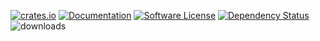 [![crates.io](https://img.shields.io/crates/v/geoip2-codegen?label=latest)](https://crates.io/crates/geoip2-codegen)
[![Documentation](https://docs.rs/geoip2-codegen/badge.svg?version=0.1.1)](https://docs.rs/geoip2-codegen/0.1.1)
[![Software License](https://img.shields.io/badge/license-MIT-brightgreen.svg)](LICENSE)
[![Dependency Status](https://deps.rs/crate/geoip2-codegen/0.1.1/status.svg)](https://deps.rs/crate/geoip2-codegen/0.1.1)
![downloads](https://img.shields.io/crates/d/geoip2-codegen.svg)
